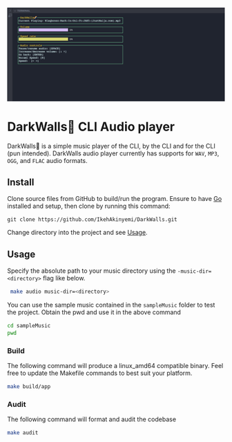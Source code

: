 
<p align="center">
  <img src="docs/img/hero.png" alt="DarkWalls🌈" width="700"/>
</p>

# DarkWalls🌈 CLI Audio player

DarkWalls🌈 is a simple music player of the CLI, by the CLI and for the CLI (pun intended). DarkWalls audio player currently has supports for `WAV`, `MP3`, `OGG`, and `FLAC` audio formats.

## Install
Clone source files from GitHub to build/run the program. Ensure to have [Go](https://go.dev/) installed and setup, then clone by running this command:
```
git clone https://github.com/IkehAkinyemi/DarkWalls.git
```

Change directory into the project and see [Usage](#usage).

## Usage
Specify the absolute path to your music directory using the `-music-dir=<directory>` flag like below.

```sh
 make audio music-dir=<directory>
```
You can use the sample music contained in the `sampleMusic` folder to test the project. Obtain the pwd and use it in the above command

```sh
cd sampleMusic
pwd
```

### Build
The following command will produce a linux_amd64 compatible binary. Feel free to update the Makefile commands to best suit your platform.

```sh
make build/app
```

### Audit
The following command will format and audit the codebase

```sh
make audit
```

